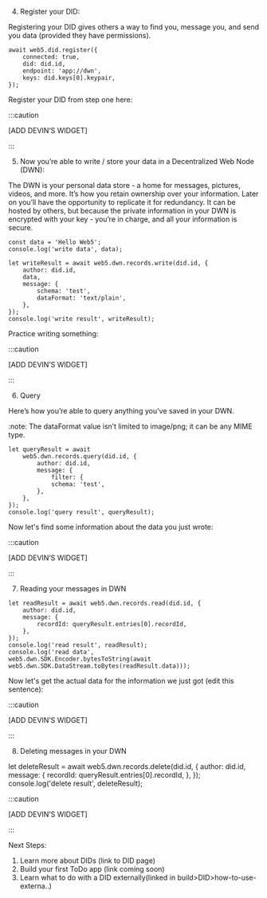 

4. Register your DID:

Registering your DID gives others a way to find you, message you, and send you data (provided they have permissions).

```
await web5.did.register({
    connected: true,
    did: did.id,
    endpoint: 'app://dwn',
    keys: did.keys[0].keypair,
});
```

Register your DID from step one here:

:::caution

[ADD DEVIN’S WIDGET]

:::

5. Now you’re able to write / store your data in a Decentralized Web Node (DWN):

The DWN is your personal data store - a home for messages, pictures, videos, and more. It’s how you retain ownership over your information. Later on you’ll have the opportunity to replicate it for redundancy. It can be hosted by others, but because the private information in your DWN is encrypted with your key - you’re in charge, and all your information is secure.

```
const data = 'Hello Web5';
console.log('write data', data);

let writeResult = await web5.dwn.records.write(did.id, {
    author: did.id,
    data,
    message: {
        schema: 'test',
        dataFormat: 'text/plain',
    },
});
console.log('write result', writeResult);
```

Practice writing something:

:::caution

[ADD DEVIN’S WIDGET]

:::

6. Query

Here’s how you’re able to query anything you've saved in your DWN.

:note: The dataFormat value isn’t limited to image/png; it can be any MIME type.

```
let queryResult = await
    web5.dwn.records.query(did.id, {
        author: did.id,
        message: {
            filter: {
            schema: 'test',
        },
    },
});
console.log('query result', queryResult);
```

Now let's find some information about the data you just wrote:

:::caution

[ADD DEVIN’S WIDGET]

:::

7. Reading your messages in DWN

```
let readResult = await web5.dwn.records.read(did.id, {
    author: did.id,
    message: {
        recordId: queryResult.entries[0].recordId,
    },
});
console.log('read result', readResult);
console.log('read data',
web5.dwn.SDK.Encoder.bytesToString(await web5.dwn.SDK.DataStream.toBytes(readResult.data)));
```

Now let's get the actual data for the information we just got (edit this sentence):

:::caution

[ADD DEVIN’S WIDGET]

:::

8. Deleting messages in your DWN

let deleteResult = await web5.dwn.records.delete(did.id, {
    author: did.id,
    message: {
        recordId: queryResult.entries[0].recordId,
    },
});
console.log('delete result', deleteResult);

:::caution

[ADD DEVIN’S WIDGET]

:::

Next Steps:
1. Learn more about DIDs (link to DID page)
2. Build your first ToDo app (link coming soon)
3. Learn what to do with a DID externally(linked in build>DID>how-to-use-externa..)